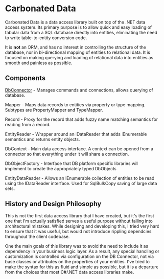 # Carbonated Data

Carbonated Data is a data access library built on top of the .NET data access system. Its primary purpose is to allow quick and easy loading of tabular data from a SQL database directly into entities, eliminating the need to write table-to-entity conversion code.

It is **not** an ORM, and has no interest in controlling the structure of the database, nor in bi-directional mapping of entities to relational data. It is focused on making querying and loading of relational data into entities as smooth and painless as possible.

## Components

[DbConnector](doc/DbConnector.md) - Manages commands and connections, allows querying of database.

Mapper - Maps data records to entities via property or type mapping. Subtypes are PropertyMapper and TypeMapper.

Record - Proxy for the record that adds fuzzy name matching semantics for reading from a record.

EntityReader - Wrapper around an IDataReader that adds IEnumerable semantics and returns entity objects.

DbContext - Main data access interface. A context can be opened from a connector so that everything under it will share a connection.

DbObjectFactory - Interface that DB platform specific libraries will implement to create the appropriately typed DbObjects

EntityDataReader - Allows an IEnumerable collection of entities to be read using the IDataReader interface. Used for SqlBulkCopy saving of large data sets.

## History and Design Philosophy

This is not the first data access library that I have created, but it's the first one that I'm actually satisfied serves a useful purpose without falling into architectural mistakes. While designing and developing this, I tried very hard to ensure that it was useful, but would not introduce rippling dependcies throughout the client codebase.

One the main goals of this library was to avoid the need to include it as dependency in your business logic layer. As a result, any special handling or customization is controlled via configuration on the DB Connector, not via base classes or attributes on the properties of your entities. I've tried to make the syntax for this as fluid and simple as possible, but it is a departure from the choices that most C#/.NET data access libraries make.

